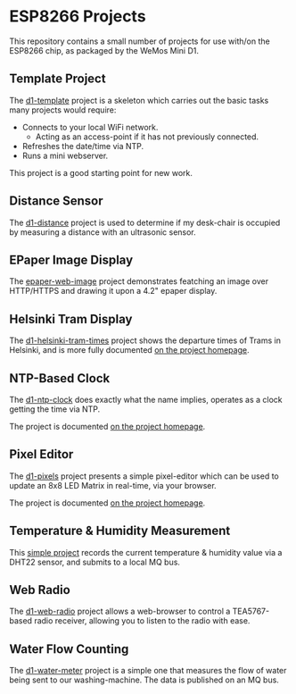 # ESP8266 Projects

This repository contains a small number of projects for use with/on the ESP8266 chip, as packaged by the WeMos Mini D1.


## Template Project

The [d1-template](d1-template) project is a skeleton which carries out the basic tasks many projects would require:

* Connects to your local WiFi network.
    * Acting as an access-point if it has not previously connected.
* Refreshes the date/time via NTP.
* Runs a mini webserver.

This project is a good starting point for new work.

## Distance Sensor

The [d1-distance](d1-distance) project is used to determine if my desk-chair
is occupied by measuring a distance with an ultrasonic sensor.

## EPaper Image Display

The [epaper-web-image](epaper-web-image) project demonstrates featching an image over HTTP/HTTPS and drawing
it upon a 4.2" epaper display.

## Helsinki Tram Display

The [d1-helsinki-tram-times](d1-helsinki-tram-times) project shows the departure times of Trams in Helsinki, and is more fully documented [on the project homepage](https://steve.fi/Hardware/helsinki-tram-times/).

## NTP-Based Clock

The [d1-ntp-clock](d1-ntp-clock) does exactly what the name implies, operates as a clock getting the time via NTP.

The project is documented [on the project homepage](https://steve.fi/Hardware/d1-ntp-clock/).


## Pixel Editor

The [d1-pixels](d1-pixels) project presents a simple pixel-editor which can be used to update an 8x8 LED Matrix in real-time, via your browser.

The project is documented [on the project homepage](https://steve.fi/Hardware/d1-pixels/).


## Temperature & Humidity Measurement

This [simple project](d1-temp) records the current temperature & humidity value via a DHT22 sensor, and submits to a local MQ bus.


## Web Radio

The [d1-web-radio](d1-web-radio) project allows a web-browser to control a TEA5767-based radio receiver, allowing you to listen to the radio with ease.

## Water Flow Counting

The [d1-water-meter](d1-water-meter) project is a simple one that measures
the flow of water being sent to our washing-machine.  The data is published
on an MQ bus.
